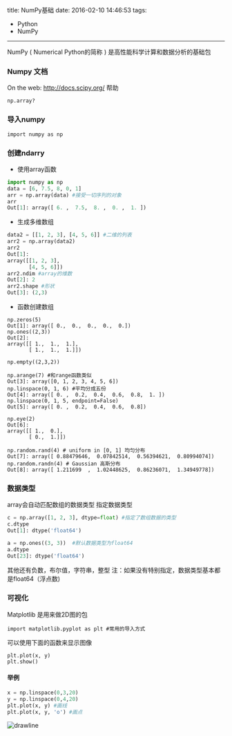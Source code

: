 title: NumPy基础
date: 2016-02-10 14:46:53
tags:
- Python
- NumPy
---
NumPy ( Numerical Python的简称 ) 是高性能科学计算和数据分析的基础包

### Numpy 文档
On the web: <http://docs.scipy.org/>
帮助

    np.array?
<!--more-->
### 导入numpy
    import numpy as np

### 创建ndarry

+ 使用array函数
```python
import numpy as np
data = [6, 7.5, 8, 0, 1] 
arr = np.array(data) #接受一切序列的对象
arr
Out[1]: array([ 6. ,  7.5,  8. ,  0. ,  1. ])
```
+ 生成多维数组
```python
data2 = [[1, 2, 3], [4, 5, 6]] #二维的列表
arr2 = np.array(data2)
arr2
Out[1]: 
array([[1, 2, 3],
       [4, 5, 6]])
arr2.ndim #array的维数
Out[2]: 2
arr2.shape #形状
Out[3]: (2,3)
```
+ 函数创建数组
```
np.zeros(5)
Out[1]: array([ 0.,  0.,  0.,  0.,  0.])
np.ones((2,3))
Out[2]: 
array([[ 1.,  1.,  1.],
       [ 1.,  1.,  1.]])

np.empty((2,3,2))

np.arange(7) #和range函数类似
Out[3]: array([0, 1, 2, 3, 4, 5, 6])
np.linspace(0, 1, 6) #平均分成五份
Out[4]: array([ 0. ,  0.2,  0.4,  0.6,  0.8,  1. ])
np.linspace(0, 1, 5, endpoint=False)
Out[5]: array([ 0. ,  0.2,  0.4,  0.6,  0.8])

np.eye(2)
Out[6]: 
array([[ 1.,  0.],
       [ 0.,  1.]])

np.random.rand(4) # uniform in [0, 1] 均匀分布
Out[7]: array([ 0.88479646,  0.07842514,  0.56394621,  0.80994074])
np.random.randn(4) # Gaussian 高斯分布
Out[8]: array([ 1.211699  ,  1.02448625,  0.86236071,  1.34949778])
```
### 数据类型
array会自动匹配数组的数据类型
指定数据类型
```python
c = np.array([1, 2, 3], dtype=float) #指定了数组数据的类型
c.dtype
Out[1]: dtype('float64')

a = np.ones((3, 3))  #默认数据类型为float64
a.dtype
Out[23]: dtype('float64')
```
其他还有负数，布尔值，字符串，整型
注：如果没有特别指定，数据类型基本都是float64（浮点数)

### 可视化
Matplotlib 是用来做2D图的包

    import matplotlib.pyplot as plt #常用的导入方式
可以使用下面的函数来显示图像

    plt.plot(x, y)
    plt.show()
#### 举例
```python
x = np.linspace(0,3,20)
y = np.linspace(0,4,20)
plt.plot(x, y) #画线
plt.plot(x, y, 'o') #画点
```
 <!--![drawline](/2016/02/10/NumPy基础/drawline.png)-->
![drawline](http://ww1.sinaimg.cn/large/713ab781gw1f2oggp3yq7j20ah074mxc.jpg)